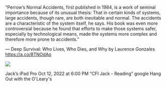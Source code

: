 “Perrow’s Normal Accidents, first published in 1984, is a work of seminal importance because of its unusual thesis: That in certain kinds of systems, large accidents, though rare, are both inevitable and normal. The accidents are a characteristic of the system itself, he says. His book was even more controversial because he found that efforts to make those systems safer, especially by technological means, made the systems more complex and therefore more prone to accidents.”

— Deep Survival: Who Lives, Who Dies, and Why by Laurence Gonzales
https://a.co/8TNOdAo



![](<file:///Users/johnoleary/Library/Mobile Documents/iCloud~is~workflow~my~workflows/Documents/Screenshots/2022-10-12 180051.png>)

Jack’s iPad Pro
Oct 12, 2022 at 6:00 PM
“CFI Jack - Reading”
google Hang Out with the O'Leary's